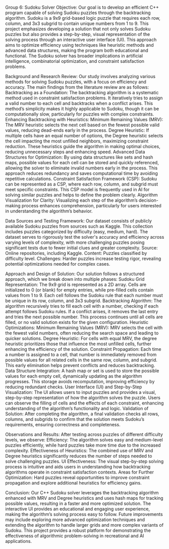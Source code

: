 Group 6: Sudoku Solver
Objective:
Our goal is to develop an efficient C++ program capable of solving Sudoku puzzles through the backtracking algorithm. Sudoku is a 9x9 grid-based logic puzzle that requires each row, column, and 3x3 subgrid to contain unique numbers from 1 to 9. This project emphasizes developing a solution that not only solves Sudoku puzzles but also provides a step-by-step, visual representation of the solving process through an interactive user interface (UI). This approach aims to optimize efficiency using techniques like heuristic methods and advanced data structures, making the program both educational and functional. The Sudoku solver has broader implications in artificial intelligence, combinatorial optimization, and constraint satisfaction problems.




Background and Research Review:
Our study involves analyzing various methods for solving Sudoku puzzles, with a focus on efficiency and accuracy. The main findings from the literature review are as follows:
Backtracking as a Foundation:
The backtracking algorithm is a systematic method used in constraint satisfaction problems. It iteratively tries to assign a valid number to each cell and backtracks when a conflict arises.
This method’s simplicity makes it highly applicable to Sudoku, though it can be computationally slow, particularly for puzzles with complex constraints.
Enhancing Backtracking with Heuristics:
Minimum Remaining Values (MRV): The MRV heuristic selects the next cell based on the fewest possible valid values, reducing dead-ends early in the process.
Degree Heuristic: If multiple cells have an equal number of options, the Degree heuristic selects the cell impacting the most unfilled neighbors, maximizing constraint reduction.
These heuristics guide the algorithm in making optimal choices, reducing unnecessary steps and enhancing speed.
Advanced Data Structures for Optimization:
By using data structures like sets and hash maps, possible values for each cell can be stored and quickly referenced, allowing the solver to eliminate invalid numbers early in the process.
This approach reduces redundancy and saves computational time by avoiding repetitive calculations.
Constraint Satisfaction Framework (CSP):
Sudoku can be represented as a CSP, where each row, column, and subgrid must meet specific constraints. This CSP model is frequently used in AI for solving similar puzzles and helps to define the problem clearly.
Algorithm Visualization for Clarity:
Visualizing each step of the algorithm’s decision-making process enhances comprehension, particularly for users interested in understanding the algorithm’s behavior.




Data Sources and Testing Framework:
Our dataset consists of publicly available Sudoku puzzles from sources such as Kaggle. This collection includes puzzles categorized by difficulty (easy, medium, hard). The dataset serves to rigorously test the solver's accuracy and efficiency across varying levels of complexity, with more challenging puzzles posing significant tests due to fewer initial clues and greater complexity.
Source: Online repositories, including Kaggle.
Content: Puzzles classified by difficulty level.
Challenges: Harder puzzles increase testing rigor, revealing potential optimizations needed for complex cases.




Approach and Design of Solution:
Our solution follows a structured approach, which we break down into multiple phases:
Sudoku Grid Representation:
The 9x9 grid is represented as a 2D array. Cells are initialized to 0 (or blank) for empty entries, while pre-filled cells contain values from 1 to 9.
Each cell follows the Sudoku rule that each number must be unique in its row, column, and 3x3 subgrid.
Backtracking Algorithm:
The algorithm recursively tries to fill each cell with a number, checking if each attempt follows Sudoku rules.
If a conflict arises, it removes the last entry and tries the next possible number.
This process continues until all cells are filled, or no valid solution exists for the given configuration.
Heuristic Optimizations:
Minimum Remaining Values (MRV): MRV selects the cell with the fewest valid numbers, often reducing the search space and leading to quicker solutions.
Degree Heuristic: For cells with equal MRV, the degree heuristic prioritizes those that influence the most unfilled cells, further enhancing the efficiency of the solution.
Constraint Propagation:
Each time a number is assigned to a cell, that number is immediately removed from possible values for all related cells in the same row, column, and subgrid.
This early elimination helps prevent conflicts and reduces backtracking.
Data Structure Integration:
A hash map or set is used to store the possible values for each empty cell, dynamically updating as the algorithm progresses. This storage avoids recomputation, improving efficiency by reducing redundant checks.
User Interface (UI) and Step-by-Step Visualization:
The UI allows users to input puzzles and provides a visual, step-by-step representation of how the algorithm solves the puzzle.
Users can observe the filling of cells and the effects of each constraint, enhancing understanding of the algorithm’s functionality and logic.
Validation of Solution:
After completing the algorithm, a final validation checks all rows, columns, and subgrids to confirm that the solution meets Sudoku’s requirements, ensuring correctness and completeness.





Observations and Results:
After testing across puzzles of different difficulty levels, we observe:
Efficiency: The algorithm solves easy and medium-level puzzles efficiently, while hard puzzles take more time due to the increased complexity.
Effectiveness of Heuristics: The combined use of MRV and Degree heuristics significantly reduces the number of steps needed to solve challenging puzzles.
UI Effectiveness: The visual step-by-step solving process is intuitive and aids users in understanding how backtracking algorithms operate in constraint satisfaction contexts.
Areas for Further Optimization: Hard puzzles reveal opportunities to improve constraint propagation and explore additional heuristics for efficiency gains.





Conclusion:
Our C++ Sudoku solver leverages the backtracking algorithm enhanced with MRV and Degree heuristics and uses hash maps for tracking possible values, resulting in a faster and more optimized solution. The interactive UI provides an educational and engaging user experience, making the algorithm’s solving process easy to follow. Future improvements may include exploring more advanced optimization techniques and extending the algorithm to handle larger grids and more complex variants of Sudoku.
This project provides a robust platform for demonstrating the effectiveness of algorithmic problem-solving in recreational and AI applications.


